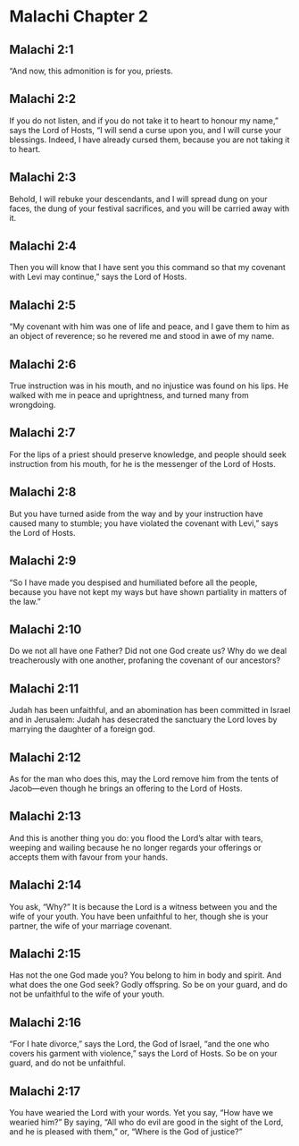 # Malachi Chapter 2

## Malachi 2:1
“And now, this admonition is for you, priests.

## Malachi 2:2
If you do not listen, and if you do not take it to heart to honour my name,” says the Lord of Hosts, “I will send a curse upon you, and I will curse your blessings. Indeed, I have already cursed them, because you are not taking it to heart.

## Malachi 2:3
Behold, I will rebuke your descendants, and I will spread dung on your faces, the dung of your festival sacrifices, and you will be carried away with it.

## Malachi 2:4
Then you will know that I have sent you this command so that my covenant with Levi may continue,” says the Lord of Hosts.

## Malachi 2:5
“My covenant with him was one of life and peace, and I gave them to him as an object of reverence; so he revered me and stood in awe of my name.

## Malachi 2:6
True instruction was in his mouth, and no injustice was found on his lips. He walked with me in peace and uprightness, and turned many from wrongdoing.

## Malachi 2:7
For the lips of a priest should preserve knowledge, and people should seek instruction from his mouth, for he is the messenger of the Lord of Hosts.

## Malachi 2:8
But you have turned aside from the way and by your instruction have caused many to stumble; you have violated the covenant with Levi,” says the Lord of Hosts.

## Malachi 2:9
“So I have made you despised and humiliated before all the people, because you have not kept my ways but have shown partiality in matters of the law.”

## Malachi 2:10
Do we not all have one Father? Did not one God create us? Why do we deal treacherously with one another, profaning the covenant of our ancestors?

## Malachi 2:11
Judah has been unfaithful, and an abomination has been committed in Israel and in Jerusalem: Judah has desecrated the sanctuary the Lord loves by marrying the daughter of a foreign god.

## Malachi 2:12
As for the man who does this, may the Lord remove him from the tents of Jacob—even though he brings an offering to the Lord of Hosts.

## Malachi 2:13
And this is another thing you do: you flood the Lord’s altar with tears, weeping and wailing because he no longer regards your offerings or accepts them with favour from your hands.

## Malachi 2:14
You ask, “Why?” It is because the Lord is a witness between you and the wife of your youth. You have been unfaithful to her, though she is your partner, the wife of your marriage covenant.

## Malachi 2:15
Has not the one God made you? You belong to him in body and spirit. And what does the one God seek? Godly offspring. So be on your guard, and do not be unfaithful to the wife of your youth.

## Malachi 2:16
“For I hate divorce,” says the Lord, the God of Israel, “and the one who covers his garment with violence,” says the Lord of Hosts. So be on your guard, and do not be unfaithful.

## Malachi 2:17
You have wearied the Lord with your words. Yet you say, “How have we wearied him?” By saying, “All who do evil are good in the sight of the Lord, and he is pleased with them,” or, “Where is the God of justice?”
